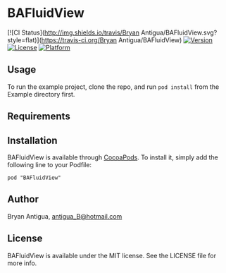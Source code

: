 # BAFluidView

[![CI Status](http://img.shields.io/travis/Bryan Antigua/BAFluidView.svg?style=flat)](https://travis-ci.org/Bryan Antigua/BAFluidView)
[![Version](https://img.shields.io/cocoapods/v/BAFluidView.svg?style=flat)](http://cocoadocs.org/docsets/BAFluidView)
[![License](https://img.shields.io/cocoapods/l/BAFluidView.svg?style=flat)](http://cocoadocs.org/docsets/BAFluidView)
[![Platform](https://img.shields.io/cocoapods/p/BAFluidView.svg?style=flat)](http://cocoadocs.org/docsets/BAFluidView)

## Usage

To run the example project, clone the repo, and run `pod install` from the Example directory first.

## Requirements

## Installation

BAFluidView is available through [CocoaPods](http://cocoapods.org). To install
it, simply add the following line to your Podfile:

    pod "BAFluidView"

## Author

Bryan Antigua, antigua_B@hotmail.com

## License

BAFluidView is available under the MIT license. See the LICENSE file for more info.

